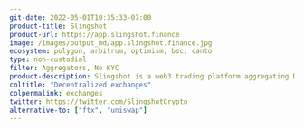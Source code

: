 ```yaml
---
git-date: 2022-05-01T10:35:33-07:00
product-title: Slingshot
product-url: https://app.slingshot.finance
image: /images/output_md/app.slingshot.finance.jpg
ecosystem: polygon, arbitrum, optimism, bsc, canto
type: non-custodial
filter: Aggregators, No KYC
product-description: Slingshot is a web3 trading platform aggregating DEX liquidity.
coltitle: "Decentralized exchanges"
colpermalink: exchanges
twitter: https://twitter.com/SlingshotCrypto
alternative-to: ["ftx", "uniswap"]
---
```

